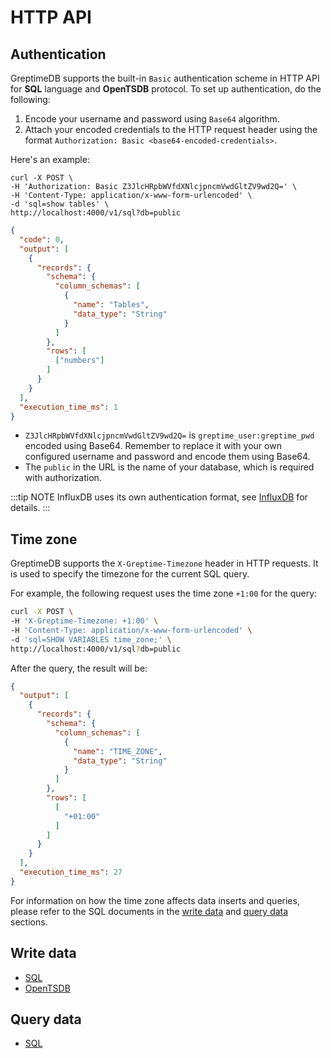 # HTTP API

## Authentication

GreptimeDB supports the built-in `Basic` authentication scheme in HTTP API for **SQL** language and **OpenTSDB** protocol.
To set up authentication, do the following:

1. Encode your username and password using `Base64` algorithm.
2. Attach your encoded credentials to the HTTP request header using the format `Authorization: Basic <base64-encoded-credentials>`.

Here's an example:

```shell
curl -X POST \
-H 'Authorization: Basic Z3JlcHRpbWVfdXNlcjpncmVwdGltZV9wd2Q=' \
-H 'Content-Type: application/x-www-form-urlencoded' \
-d 'sql=show tables' \
http://localhost:4000/v1/sql?db=public
```

```json
{
  "code": 0,
  "output": [
    {
      "records": {
        "schema": {
          "column_schemas": [
            {
              "name": "Tables",
              "data_type": "String"
            }
          ]
        },
        "rows": [
          ["numbers"]
        ]
      }
    }
  ],
  "execution_time_ms": 1
}
```

* `Z3JlcHRpbWVfdXNlcjpncmVwdGltZV9wd2Q=` is `greptime_user:greptime_pwd` encoded using Base64. Remember to replace it with your own configured username and password and encode them using Base64.
* The `public` in the URL is the name of your database, which is required with authorization.

:::tip NOTE
InfluxDB uses its own authentication format, see [InfluxDB](./influxdb-line.md) for details.
:::

## Time zone

GreptimeDB supports the `X-Greptime-Timezone` header in HTTP requests.
It is used to specify the timezone for the current SQL query.

For example, the following request uses the time zone `+1:00` for the query:

```bash
curl -X POST \
-H 'X-Greptime-Timezone: +1:00' \
-H 'Content-Type: application/x-www-form-urlencoded' \
-d 'sql=SHOW VARIABLES time_zone;' \
http://localhost:4000/v1/sql?db=public
```

After the query, the result will be:

```json
{
  "output": [
    {
      "records": {
        "schema": {
          "column_schemas": [
            {
              "name": "TIME_ZONE",
              "data_type": "String"
            }
          ]
        },
        "rows": [
          [
            "+01:00"
          ]
        ]
      }
    }
  ],
  "execution_time_ms": 27
}
```

For information on how the time zone affects data inserts and queries, please refer to the SQL documents in the [write data](../write-data/sql.md#time-zone) and [query data](../query-data/sql.md#time-zone) sections.

## Write data

* [SQL](../write-data/sql.md)
* [OpenTSDB](../write-data/opentsdb.md)

## Query data

* [SQL](../query-data/sql.md)
